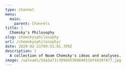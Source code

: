 ```yaml
---
type: channel
menu:
  main:
    parent: Channels
title: |
  Chomsky's Philosophy
slug: chomskysphilosophy
url: /chomskysphilosophy/
date: 2020-02-21T09:51:01.399Z
description: |
  A collection of Noam Chomsky's ideas and analyses.
image: /uploads/5da2a71c309d453b9846518fd4387477.jpg
---
```

